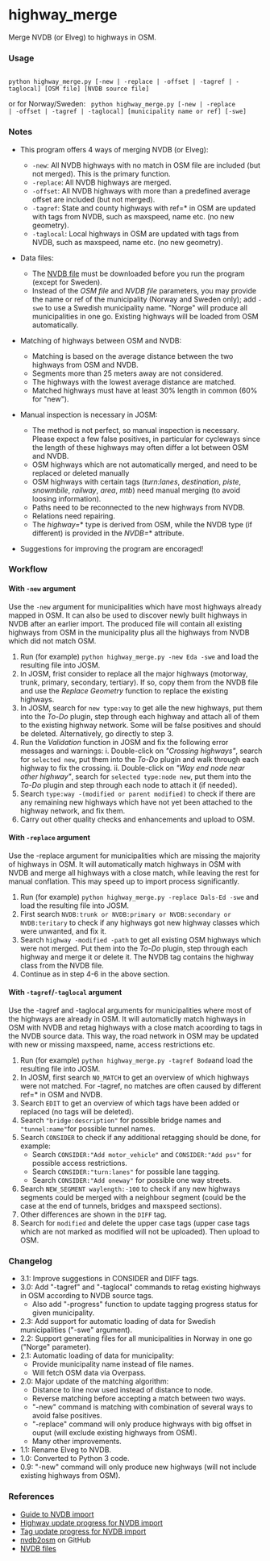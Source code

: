 # highway_merge
Merge NVDB (or Elveg) to highways in OSM.

### Usage

<code>
python highway_merge.py [-new | -replace | -offset | -tagref | -taglocal] [OSM file] [NVDB source file]
</code>

or for Norway/Sweden: 
<code>
python highway_merge.py [-new | -replace | -offset | -tagref | -taglocal] [municipality name or ref] [-swe]
</code> 

### Notes

* This program offers 4 ways of merging NVDB (or Elveg):
  * <code>-new</code>: All NVDB highways with no match in OSM file are included (but not merged). This is the primary function.
  * <code>-replace</code>: All NVDB highways are merged.
  * <code>-offset</code>: All NVDB highways with more than a predefined average offset are included (but not merged).
  * <code>-tagref</code>: State and county highways with ref=* in OSM are updated with tags from NVDB, such as maxspeed, name etc. (no new geometry).
  * <code>-taglocal</code>: Local highways in OSM are updated with tags from NVDB, such as maxspeed, name etc. (no new geometry).

* Data files:
  * The [NVDB file](https://www.jottacloud.com/s/059f4e21889c60d4e4aaa64cc857322b134) must be downloaded before you run the program (except for Sweden).
  * Instead of the _OSM file_ and _NVDB file_ parameters, you may provide the name or ref of the municipality (Norway and Sweden only); add <code>-swe</code> to use a Swedish municipality name. "Norge" will produce all municipalities in one go. Existing highways will be loaded from OSM automatically.

* Matching of highways between OSM and NVDB:
  * Matching is based on the average distance between the two highways from OSM and NVDB.
  * Segments more than 25 meters away are not considered.
  * The highways with the lowest average distance are matched.
  * Matched highways must have at least 30% length in common (60% for "new").
  
* Manual inspection is necessary in JOSM:
  * The method is not perfect, so manual inspection is necessary. Please expect a few false positives, in particular for cycleways since the length of these highways may often differ a lot between OSM and NVDB.
  * OSM highways which are not automatically merged, and need to be replaced or deleted manually
  * OSM highways with certain tags (*turn:lanes*, *destination*, *piste*, *snowmbile*, *railway*, *area*, *mtb*) need manual merging (to avoid loosing information).
  * Paths need to be reconnected to the new highways from NVDB.
  * Relations need repairing.
  * The *highway=** type is derived from OSM, while the NVDB type (if different) is provided in the *NVDB=** attribute.
  
* Suggestions for improving the program are encoraged!

### Workflow

#### With `-new` argument

Use the `-new` argument for municipalities which have most highways already mapped in OSM. It can also be used to discover newly built highways in NVDB after an earlier import. The produced file will contain all existing highways from OSM in the municipality plus all the highways from NVDB which did not match OSM.
1. Run (for example) `python highway_merge.py -new Eda -swe` and load the resulting file into JOSM.
2. In JOSM, frist consider to replace all the major highways (motorway, trunk, primary, secondary, tertiary). If so, copy them from the NVDB file and use the _Replace Geometry_ function to replace the existing highways.
3. In JOSM, search for `new type:way` to get alle the new highways, put them into the _To-Do_ plugin, step through each highway and attach all of them to the existing highway network. Some will be false positives and should be deleted. Alternatively, go directly to step 3.
4. Run the _Validation_ function in JOSM and fix the following error messages and warnings:
   i. Double-click on _"Crossing highways"_, search for `selected new`, put them into the _To-Do_ plugin and walk through each highway to fix the crossing.
   ii. Double-click on _"Way end node near other highway"_, search for `selected type:node new`, put them into the _To-Do_ plugin and step through each node to attach it (if needed).
5. Search `type:way -(modified or parent modified)` to check if there are any remaining new highways which have not yet been attached to the highway network, and fix them.
6. Carry out other quality checks and enhancements and upload to OSM.

#### With `-replace` argument

Use the -replace argument for municipalities which are missing the majority of highways in OSM. It will automatically match highways in OSM with NVDB and merge all highways with a close match, while leaving the rest for manual conflation. This may speed up to import process significantly.
1. Run (for example) `python highway_merge.py -replace Dals-Ed -swe` and load the resulting file into JOSM.
2. First search `NVDB:trunk or NVDB:primary or NVDB:secondary or NVDB:teritary` to check if any highways got new highway classes which were unwanted, and fix it.
3. Search `highway -modified -path` to get all existing OSM highways which were not merged. Put them into the _To-Do_ plugin, step through each highway and merge it or delete it. The NVDB tag contains the highway class from the NVDB file.
4. Continue as in step 4-6 in the above section.

#### With `-tagref`/`-taglocal` argument
Use the -tagref and -taglocal arguments for municipalities where most of the highways are already in OSM. It will automaticlly match highways in OSM with NVDB and retag highways with a close match acoording to tags in the NVDB source data. This way, the road network in OSM may be updated with new or missing maxspeed, name, access restrictions etc.
1. Run (for example) `python highway_merge.py -tagref Bodø`and load the resulting file into JOSM.
2. In JOSM, first search `NO_MATCH` to get an overview of which highways were not matched. For -tagref, no matches are often caused by different ref=* in OSM and NVDB.
3. Search `EDIT` to get an overview of which tags have been added or replaced (no tags will be deleted).
5. Search `"bridge:description"` for possible bridge names and `"tunnel:name"`for possible tunnel names.
4. Search `CONSIDER` to check if any additional retagging should be done, for example:
   - Search `CONSIDER:"Add motor_vehicle"` and `CONSIDER:"Add psv"` for possible access restrictions.
   - Search `CONSIDER:"turn:lanes"` for possible lane tagging.
   - Search `CONSIDER:"Add oneway"` for possible one way streets.
5. Search `NEW_SEGMENT waylength:-100` to check if any new highways segments could be merged with a neighbour segment (could be the case at the end of tunnels, bridges and maxspeed sections).
6. Other differences are shown in the `DIFF` tag.
7. Search for `modified` and delete the upper case tags (upper case tags which are not marked as modified will not be uploaded). Then upload to OSM.

### Changelog

* 3.1: Improve suggestions in CONSIDER and DIFF tags.
* 3.0: Add "-tagref" and "-taglocal" commands to retag existing highways in OSM according to NVDB source tags.
  - Also add "-progress" function to update tagging progress status for given municipality.
* 2.3: Add support for automatic loading of data for Swedish municipalities ("-swe" argument).
* 2.2: Support generating files for all municipalities in Norway in one go ("Norge" parameter).
* 2.1: Automatic loading of data for municipality:
  - Provide municipality name instead of file names.
  - Will fetch OSM data via Overpass.
* 2.0: Major update of the matching algorithm:
  - Distance to line now used instead of distance to node.
  - Reverse matching before accepting a match between two ways.
  - "-new" command is matching with combination of several ways to avoid false positives.
  - "-replace" command will only produce highways with big offset in ouput (will exclude existing highways from OSM).
  - Many other improvements.
* 1.1: Rename Elveg to NVDB.
* 1.0: Converted to Python 3 code.
* 0.9: "-new" command will only produce new highways (will not include existing highways from OSM).

### References

* [Guide to NVDB import](https://wiki.openstreetmap.org/wiki/No:Veileder_Elveg-import)
* [Highway update progress for NVDB import](https://wiki.openstreetmap.org/wiki/Import/Catalogue/Road_import_(Norway)/Update)
* [Tag update progress for NVDB import](https://wiki.openstreetmap.org/wiki/Import/Catalogue/Road_import_(Norway)/Tag_Update)
* [nvdb2osm](https://github.com/NKAmapper/nvdb2osm) on GitHub
* [NVDB files](https://www.jottacloud.com/s/059f4e21889c60d4e4aaa64cc857322b134)
